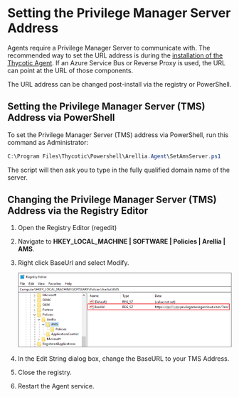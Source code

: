 [title]: # (Setting the Privilege Manager Server Address)
[tags]: # (agent set-up)
[priority]: # (1600)
# Setting the Privilege Manager Server Address

Agents require a Privilege Manager Server to communicate with. The recommended way to set the URL address is during the [installation of the Thycotic Agent](../install/agents/index.md). If an Azure Service Bus or Reverse Proxy is used, the URL can point at the URL of those components.

The URL address can be changed post-install via the registry or PowerShell.

## Setting the Privilege Manager Server (TMS) Address via PowerShell

To set the Privilege Manager Server (TMS) address via PowerShell, run this command as Administrator:

```ps1
C:\Program Files\Thycotic\Powershell\Arellia.Agent\SetAmsServer.ps1
```

The script will then ask you to type in the fully qualified domain name of the server.

## Changing the Privilege Manager Server (TMS) Address via the Registry Editor

1. Open the Registry Editor (regedit)
1. Navigate to __HKEY_LOCAL_MACHINE | SOFTWARE | Policies | Arellia | AMS__.
1. Right click BaseUrl and select Modify.

   ![BaseUrl in Registry Editor](images/base-url.png)
1. In the Edit String dialog box, change the BaseURL to your TMS Address.
1. Close the registry.
1. Restart the Agent service.
